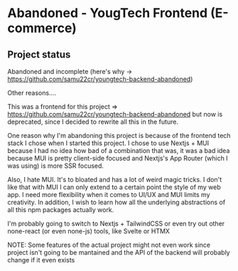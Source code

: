 # Abandoned -  YougTech Frontend (E-commerce)

## Project status

Abandoned and incomplete (here's why -> https://github.com/samu22cr/youngtech-backend-abandoned)

Other reasons....

This was a frontend for this project => https://github.com/samu22cr/youngtech-backend-abandoned
but now is deprecated, since I decided to rewrite all this in the future.

One reason why I'm abandoning this project is because of the frontend tech stack
I chose when I started this project. I chose to use Nextjs + MUI because
I had no idea how bad of a combination that was, it was a bad idea because
MUI is pretty client-side focused and Nextjs's App Router (which I was using)
is more SSR focused.


Also, I hate MUI. It's to bloated and has a lot of weird magic tricks. I 
don't like that with MUI I can only extend to a certain point the style
of my web app. I need more flexibility when it comes to UI/UX and MUI
limits my creativity. In addition, I wish to learn how all the underlying
abstractions of all this npm packages actually work.


I'm probably going to switch to Nextjs + TailwindCSS or even try out
other none-react (or even none-js) tools, like Svelte or HTMX


NOTE: Some features of the actual project might not even work
since project isn't going to be mantained and the API of the 
backend will probably change if it even exists
